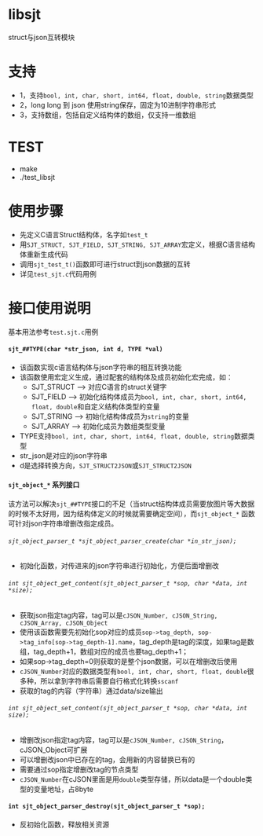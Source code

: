 
# libsjt
struct与json互转模块  

# 支持
* 1，支持`bool, int, char, short, int64, float, double, string`数据类型    
* 2，long long 到 json 使用string保存，固定为10进制字符串形式  
* 3，支持数组，包括自定义结构体的数组，仅支持一维数组  

# TEST
* make  
* ./test_libsjt  

# 使用步骤  
* 先定义C语言Struct结构体，名字如`test_t`  
* 用`SJT_STRUCT, SJT_FIELD, SJT_STRING, SJT_ARRAY`宏定义，根据C语言结构体重新生成代码  
* 调用`sjt_test_t()`函数即可进行struct到json数据的互转  
* 详见`test_sjt.c`代码用例  



# 接口使用说明
基本用法参考`test.sjt.c`用例

#### `sjt_##TYPE(char *str_json, int d, TYPE *val)`
* 该函数实现c语言结构体与json字符串的相互转换功能  
* 该函数使用宏定义生成，通过配套的结构体及成员初始化宏完成，如：  
	* SJT_STRUCT  --> 对应C语言的struct关键字  
	* SJT_FIELD   --> 初始化结构体成员为`bool, int, char, short, int64, float, double`和自定义结构体类型的变量  
	* SJT_STRING  --> 初始化结构体成员为`string`的变量  
	* SJT_ARRAY   --> 初始化成员为数组类型变量  
* TYPE支持`bool, int, char, short, int64, float, double, string`数据类型  
* str_json是对应的json字符串  
* d是选择转换方向，`SJT_STRUCT2JSON`或`SJT_STRUCT2JSON`

#### `sjt_object_*` 系列接口
该方法可以解决`sjt_##TYPE`接口的不足（当struct结构体成员需要放图片等大数据的时候不太好用，因为结构体定义的时候就需要确定空间），而`sjt_object_*` 函数可针对json字符串增删改指定成员。
###### `sjt_object_parser_t *sjt_object_parser_create(char *in_str_json);`
* 初始化函数，对传进来的json字符串进行初始化，方便后面增删改
###### `int sjt_object_get_content(sjt_object_parser_t *sop, char *data, int *size);`
* 获取json指定tag内容，tag可以是`cJSON_Number, cJSON_String, cJSON_Array, cJSON_Object`  
* 使用该函数需要先初始化sop对应的成员`sop->tag_depth, sop->tag_info[sop->tag_depth-1].name`，tag_depth是tag的深度，如果tag是数组，tag_depth+1，数组对应的成员也要tag_depth+1；  
* 如果sop->tag_depth=0则获取的是整个json数据，可以在增删改后使用  
* `cJSON_Number`对应的数据类型有`bool, int, char, short, float, double`很多种，所以拿到字符串后需要自行格式化转换`sscanf`  
* 获取的tag的内容（字符串）通过data/size输出  
###### `int sjt_object_set_content(sjt_object_parser_t *sop, char *data, int size);`
* 增删改json指定tag内容，tag可以是`cJSON_Number, cJSON_String`，cJSON_Object可扩展  
* 可以增删改json中已存在的tag，会用新的内容替换已有的  
* 需要通过sop指定增删改tag的节点类型  
* `cJSON_Number`在cJSON里面是用`double`类型存储，所以data是一个double类型的变量地址，占8byte  

#### `int sjt_object_parser_destroy(sjt_object_parser_t *sop);`
* 反初始化函数，释放相关资源  
